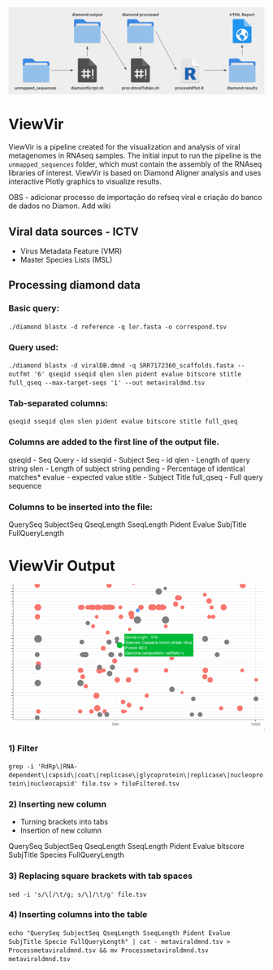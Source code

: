 ![alt text](https://github.com/gabrielvpina/my_images/blob/main/pipeline_viewvir.png)

# ViewVir

ViewVir is a pipeline created for the visualization and analysis of viral metagenomes in RNAseq samples. The initial input to run the pipeline is the `unmapped_sequences` folder, which must contain the assembly of the RNAseq libraries of interest. ViewVir is based on Diamond Aligner analysis and uses interactive Plotly graphics to visualize results.

OBS - adicionar processo de importação do refseq viral e criação do banco de dados no Diamon. Add wiki


## Viral data sources - ICTV

- Virus Metadata Feature (VMR)
- Master Species Lists (MSL)

## Processing diamond data

### Basic query:

`./diamond blastx -d reference -q ler.fasta -o correspond.tsv`

### Query used:

`./diamond blastx -d viralDB.dmnd -q SRR7172360_scaffolds.fasta --outfmt '6' qseqid sseqid qlen slen pident evalue bitscore stitle full_qseq --max-target-seqs '1' --out metaviraldmd.tsv`

### Tab-separated columns:

`qseqid sseqid qlen slen pident evalue bitscore stitle full_qseq`

### Columns are added to the first line of the output file.

qseqid - Seq Query - id
sseqid - Subject Seq - id
qlen - Length of query string
slen - Length of subject string
pending - Percentage of identical matches*
evalue - expected value
stitle - Subject Title
full_qseq - Full query sequence

### Columns to be inserted into the file:

QuerySeq SubjectSeq QseqLength SseqLength Pident Evalue SubjTitle FullQueryLength

# ViewVir Output

![alt text](https://github.com/gabrielvpina/my_images/blob/main/viewvir.png)

### 1) Filter

`grep -i 'RdRp\|RNA-dependent\|capsid\|coat\|replicase\|glycoprotein\|replicase\|nucleoprotein\|nucleocapsid' file.tsv > fileFiltered.tsv`

### 2) Inserting new column

- Turning brackets into tabs
- Insertion of new column

QuerySeq SubjectSeq QseqLength SseqLength Pident Evalue bitscore SubjTitle Species FullQueryLength

### 3) Replacing square brackets with tab spaces

`sed -i 's/\[/\t/g; s/\]/\t/g' file.tsv`

### 4) Inserting columns into the table

`echo "QuerySeq SubjectSeq QseqLength SseqLength Pident Evalue SubjTitle Specie FullQueryLength" | cat - metaviraldmnd.tsv > Processmetaviraldmnd.tsv && mv Processmetaviraldmnd.tsv metaviraldmnd.tsv`
